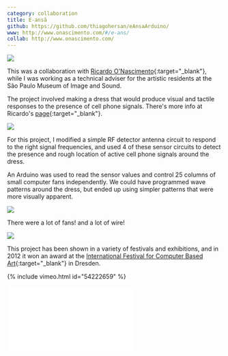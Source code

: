 ```yaml
---
category: collaboration
title: E-ansã
github: https://github.com/thiagohersan/eAnsaArduino/
www: http://www.onascimento.com/#/e-ans/
collab: http://www.onascimento.com/
---
```

![](/assets/projects/e-ansa/eansa_sensor.jpg)

This was a collaboration with [Ricardo O'Nascimento](http://www.onascimento.com/){:target="_blank"}, while I was working as a technical adviser for the artistic residents at the São Paulo Museum of Image and Sound.

The project involved making a dress that would produce visual and tactile responses to the presence of cell phone signals. There's more info at Ricardo's [page](http://www.onascimento.com/e-ans/){:target="_blank"}.

![](/assets/projects/e-ansa/eansa1.jpg)

For this project, I modified a simple RF detector antenna circuit to respond to the right signal frequencies, and used 4 of these sensor circuits to detect the presence and rough location of active cell phone signals around the dress.

An Arduino was used to read the sensor values and control 25 columns of small computer fans independently. We could have programmed wave patterns around the dress, but ended up using simpler patterns that were more visually apparent.

![](/assets/projects/e-ansa/eansa_ff.jpg)

There were a lot of fans! and a lot of wire!

![](/assets/projects/e-ansa/eansa0.jpg)

This project has been shown in a variety of festivals and exhibitions, and in 2012 it won an award at the [International Festival for Computer Based Art](http://t-m-a.de/cynetart/cfp-2012/preistrager?lang=en){:target="_blank"} in Dresden.

{% include vimeo.html id="54222659" %}

<div class="video-wrapper-wrapper-small">
  <div class="video-wrapper video-wrapper-16x9">
    <iframe src="//www.youtube.com/embed/tmwED62V0W8" frameborder="0" allowfullscreen></iframe>
  </div>
</div>
